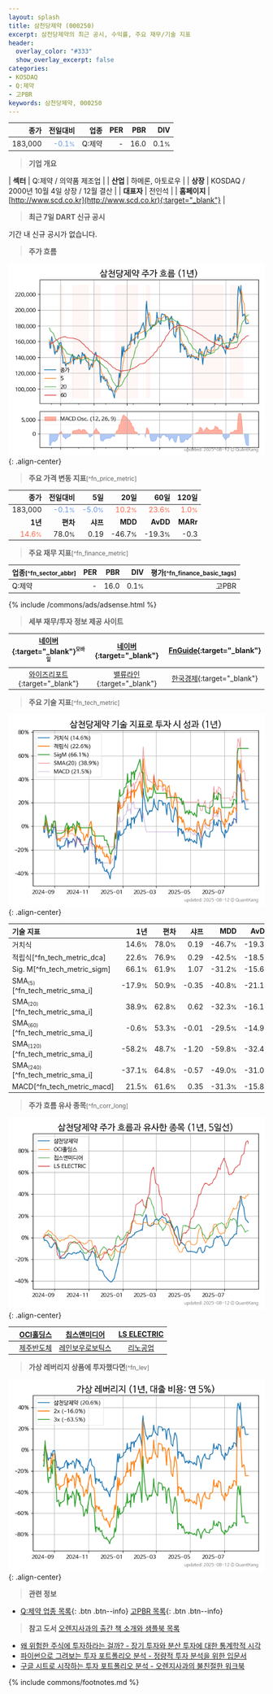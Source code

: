 ```yaml
---
layout: splash
title: 삼천당제약 (000250)
excerpt: 삼천당제약의 최근 공시, 수익률, 주요 재무/기술 지표
header:
  overlay_color: "#333"
  show_overlay_excerpt: false
categories:
- KOSDAQ
- Q:제약
- 고PBR
keywords: 삼천당제약, 000250
---
```


| **종가** | **전일대비** | **업종** | **PER** | **PBR** | **DIV** |
| -------: | -----------: | -------: | ------: | ------: | ------: |
| 183,000 | <span style="color: cornflowerblue">-0.1<small>%</small></span> | Q:제약 | - | 16.0 | 0.1<small>%</small> |

<!-- more -->


> **기업 개요**<a id="company"></a>

| <span style="white-space:nowrap;">**섹터**</span> | Q:제약 / 의약품 제조업 |
| <span style="white-space:nowrap;">**산업**</span> | 하메론, 아토로우 |
| <span style="white-space:nowrap;">**상장**</span> | KOSDAQ / 2000년 10월 4일 상장 / 12월 결산 |
| <span style="white-space:nowrap;">**대표자**</span> | 전인석 |
| <span style="white-space:nowrap;">**홈페이지**</span> | [http://www.scd.co.kr](http://www.scd.co.kr){:target="_blank"} |


> **최근 7일 DART 신규 공시**<a id="dart"></a>

기간 내 신규 공시가 없습니다.


> **주가 흐름**<a id="price"></a>

![000250](/stock/images/000250.png){: .align-center}


> **주요 가격 변동 지표**<small>[^fn_price_metric]</small>

| **종가** | **전일대비** | **5일** | **20일** | **60일** | **120일** |
| -------: | -----------: | ------: | -------: | -------: | --------: |
| 183,000 | <span style="color: cornflowerblue">-0.1<small>%</small></span> | <span style="color: cornflowerblue">-5.0<small>%</small></span> | <span style="color: tomato">10.2<small>%</small></span> | <span style="color: tomato">23.6<small>%</small></span> | <span style="color: tomato">1.0<small>%</small></span> |
| **1년** | **편차** | **샤프** | **MDD** | **AvDD** | **MARr** |
| <span style="color: tomato">14.6<small>%</small></span> | 78.0<small>%</small> | 0.19 | -46.7<small>%</small> | -19.3<small>%</small> | -0.3 |


> **주요 재무 지표**<small>[^fn_finance_metric]</small>

| **업종**<small>[^fn_sector_abbr]</small> | **PER** | **PBR** | **DIV** | **평가**<small>[^fn_finance_basic_tags]</small> |
| :--------------------------------------- | ------: | ------: | ------: | ----------------------------------------------: |
| Q:제약 | - | 16.0 | 0.1<small>%</small> | 고PBR |



{% include /commons/ads/adsense.html %}

> **세부 재무/투자 정보 제공 사이트**

| [네이버](https://m.stock.naver.com/domestic/stock/000250/finance/summary){:target="_blank"}<sup><small>모바일</small></sup> | [네이버](https://finance.naver.com/item/coinfo.naver?code=000250){:target="_blank"} | [FnGuide](https://comp.fnguide.com/SVO2/ASP/SVD_Invest.asp?gicode=A000250&MenuYn=Y){:target="_blank"} |
| :---: | :---: | :---: |
| [와이즈리포트](https://comp.wisereport.co.kr/company/c1040001.aspx?cmp_cd=000250){:target="_blank"} | [밸류라인](https://www.valueline.co.kr/finance/summary/000250){:target="_blank"} | [한국경제](https://markets.hankyung.com/stock/000250/financial-summary){:target="_blank"} |


> **주요 기술 지표**<small>[^fn_tech_metric]</small>


![000250](/stock/images/000250_tech.png){: .align-center}

| **기술 지표** | **1년** | **편차** | **샤프** | **MDD** | **AvDD** |
| :------------ | ------: | -----------: | -------: | ------: | -------: |
| 거치식 | 14.6<small>%</small> | 78.0<small>%</small> | 0.19 | -46.7<small>%</small> | -19.3<small>%</small> |
| 적립식[^fn_tech_metric_dca] | 22.6<small>%</small> | 76.9<small>%</small> | 0.29 | -42.5<small>%</small> | -18.5<small>%</small> |
| Sig. M[^fn_tech_metric_sigm] | 66.1<small>%</small> | 61.9<small>%</small> | 1.07 | -31.2<small>%</small> | -15.6<small>%</small> |
| SMA<small><sub>(5)</sub></small>[^fn_tech_metric_sma_i] | -17.9<small>%</small> | 50.9<small>%</small> | -0.35 | -40.8<small>%</small> | -21.1<small>%</small> |
| SMA<small><sub>(20)</sub></small>[^fn_tech_metric_sma_i] | 38.9<small>%</small> | 62.8<small>%</small> | 0.62 | -32.3<small>%</small> | -16.1<small>%</small> |
| SMA<small><sub>(60)</sub></small>[^fn_tech_metric_sma_i] | -0.6<small>%</small> | 53.3<small>%</small> | -0.01 | -29.5<small>%</small> | -14.9<small>%</small> |
| SMA<small><sub>(120)</sub></small>[^fn_tech_metric_sma_i] | -58.2<small>%</small> | 48.7<small>%</small> | -1.20 | -59.8<small>%</small> | -32.4<small>%</small> |
| SMA<small><sub>(240)</sub></small>[^fn_tech_metric_sma_i] | -37.1<small>%</small> | 64.8<small>%</small> | -0.57 | -49.0<small>%</small> | -31.0<small>%</small> |
| MACD[^fn_tech_metric_macd] | 21.5<small>%</small> | 61.6<small>%</small> | 0.35 | -31.3<small>%</small> | -15.8<small>%</small> |


> **주가 흐름 유사 종목**<a id="corr"></a><small>[^fn_corr_long]</small>

![000250](/stock/images/000250_corr.png){: .align-center}

|       | [OCI홀딩스](/010060/) | [칩스앤미디어](/094360/) | [LS ELECTRIC](/010120/) |
| :---: | :------------------------------------: | :------------------------------------: | :------------------------------------: |
|       | [제주반도체](/080220/) | [레인보우로보틱스](/277810/) | [리노공업](/058470/) |


> **가상 레버리지 상품에 투자했다면**<a id="2x"></a><small>[^fn_lev]</small>

![000250](/stock/images/000250_2x.png){: .align-center}


> **관련 정보**

- [Q:제약 업종 목록](/stats/sector/kosdaq_업종_제약_종목/){: .btn .btn--info} [고PBR 목록](/fn/fn_high_pbr/){: .btn .btn--info}

> **참고 도서** [오렌지사과의 출간 책 소개와 샘플북 목록](https://kongdori.tistory.com/691)

- [왜 위험한 주식에 투자하라는 걸까? - 장기 투자와 분산 투자에 대한 통계학적 시각](https://kongdori.tistory.com/421)
- [파이썬으로 그려보는 투자 포트폴리오 분석  - 정량적 투자 분석을 위한 입문서](https://kongdori.tistory.com/643)
- [구글 시트로 시작하는 투자 포트폴리오 분석 - 오렌지사과의 불친절한 워크북](https://kongdori.tistory.com/449)


{% include commons/footnotes.md %}